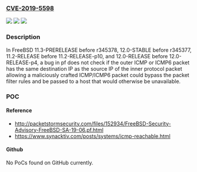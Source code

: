 ### [CVE-2019-5598](https://cve.mitre.org/cgi-bin/cvename.cgi?name=CVE-2019-5598)
![](https://img.shields.io/static/v1?label=Product&message=FreeBSD&color=blue)
![](https://img.shields.io/static/v1?label=Version&message=n%2Fa&color=blue)
![](https://img.shields.io/static/v1?label=Vulnerability&message=Improper%20Check%20for%20Unusual%20or%20Exceptional%20Conditions&color=brighgreen)

### Description

In FreeBSD 11.3-PRERELEASE before r345378, 12.0-STABLE before r345377, 11.2-RELEASE before 11.2-RELEASE-p10, and 12.0-RELEASE before 12.0-RELEASE-p4, a bug in pf does not check if the outer ICMP or ICMP6 packet has the same destination IP as the source IP of the inner protocol packet allowing a maliciously crafted ICMP/ICMP6 packet could bypass the packet filter rules and be passed to a host that would otherwise be unavailable.

### POC

#### Reference
- http://packetstormsecurity.com/files/152934/FreeBSD-Security-Advisory-FreeBSD-SA-19-06.pf.html
- https://www.synacktiv.com/posts/systems/icmp-reachable.html

#### Github
No PoCs found on GitHub currently.

